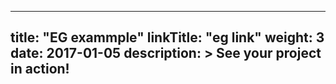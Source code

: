 
---
title: "EG exammple"
linkTitle: "eg link"
weight: 3
date: 2017-01-05
description: >
  See your project in action!
---
